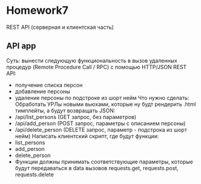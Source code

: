# Homework7
REST API (серверная и клиентская часть)
## API app
Суть: вынести следующую функциональность в вызов удаленных процедур (Remote Procedure Call / RPC) с помощью HTTP/JSON REST API:
- получение списка персон
- добавление персоны
- удаление персоны по подстроке из шорт нейм
Что нужно сделать:
  Обработать УРЛы новыми вьюхами, которые ну будт рендерить .html тимплейты, а будут возвращать JSON:
- /api/list_persons (GET запрос, без параметров)
- /api/add_person (POST запрос, параметры с описанием персоны)
- /api/delete_person (DELETE запрос, параметр - подстрока из шорт нейм)
  Написать клиентский скрипт, где будут функции:
- list_persons
- add_person
- delete_person
-   Функции должны принимать соответствующие параметры, которые будут передаваться в data вызовов requests.get, requests.post, requests.delete
